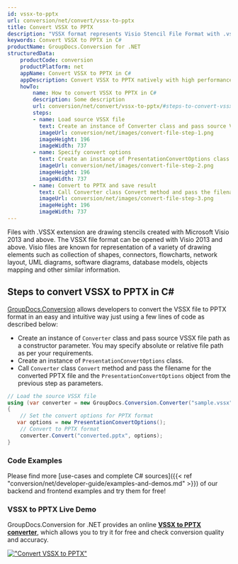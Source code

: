 ```yaml
---
id: vssx-to-pptx
url: conversion/net/convert/vssx-to-pptx
title: Convert VSSX to PPTX
description: "VSSX format represents Visio Stencil File Format with .vssx extension. Learn how to convert VSSX to PPTX file programmatically in C# language using GroupDocs.Conversion for .NET library."
keywords: Convert VSSX to PPTX in C#
productName: GroupDocs.Conversion for .NET
structuredData:
    productCode: conversion
    productPlatform: net
    appName: Convert VSSX to PPTX in C#
    appDescription: Convert VSSX to PPTX natively with high performance using C# language and server side GroupDocs.Conversion for .NET APIs, without the use of any software like Microsoft or Open Office.
    howTo:
        name: How to convert VSSX to PPTX in C# 
        description: Some description
        url: conversion/net/convert/vssx-to-pptx/#steps-to-convert-vssx-to-pptx-in-c
        steps:
        - name: Load source VSSX file 
          text: Create an instance of Converter class and pass source VSSX file path as a constructor parameter. You may specify absolute or relative file path as per your requirements. 
          imageUrl: conversion/net/images/convert-file-step-1.png
          imageHeight: 196
          imageWidth: 737
        - name: Specify convert options 
          text: Create an instance of PresentationConvertOptions class.
          imageUrl: conversion/net/images/convert-file-step-2.png
          imageHeight: 196
          imageWidth: 737
        - name: Convert to PPTX and save result 
          text: Call Converter class Convert method and pass the filename for the converted HTML file and the PresentationConvertOptions object from the previous step as parameters.
          imageUrl: conversion/net/images/convert-file-step-3.png
          imageHeight: 196
          imageWidth: 737
---
```


Files with .VSSX extension are drawing stencils created with Microsoft Visio 2013 and above. The VSSX file format can be opened with Visio 2013 and above. Visio files are known for representation of a variety of drawing elements such as collection of shapes, connectors, flowcharts, network layout, UML diagrams, software diagrams, database models, objects mapping and other similar information.

## Steps to convert VSSX to PPTX in C#

[GroupDocs.Conversion](https://products.groupdocs.com/conversion/net) allows developers to convert the VSSX file to PPTX format in an easy and intuitive way just using a few lines of code as described below:

* Create an instance of `Converter` class and pass source VSSX file path as a constructor parameter. You may specify absolute or relative file path as per your requirements. 
* Create an instance of `PresentationConvertOptions` class.
* Call `Converter` class `Convert` method and pass the filename for the converted PPTX file and the `PresentationConvertOptions` object from the previous step as parameters.

```csharp
// Load the source VSSX file
using (var converter = new GroupDocs.Conversion.Converter("sample.vssx"))
{
    // Set the convert options for PPTX format
   var options = new PresentationConvertOptions();
    // Convert to PPTX format
    converter.Convert("converted.pptx", options);
}
```

### Code Examples

Please find more [use-cases and complete C# sources]({{< ref "conversion/net/developer-guide/examples-and-demos.md" >}}) of our backend and frontend examples and try them for free!

### VSSX to PPTX Live Demo

GroupDocs.Conversion for .NET provides an online [**VSSX to PPTX converter**](https://products.groupdocs.app/conversion/vssx-to-pptx), which allows you to try it for free and check conversion quality and accuracy.

[!["Convert VSSX to PPTX"](conversion/net/images/convert-to-pptx/convert-vssx-to-pptx.png)](https://products.groupdocs.app/conversion/vssx-to-pptx)
